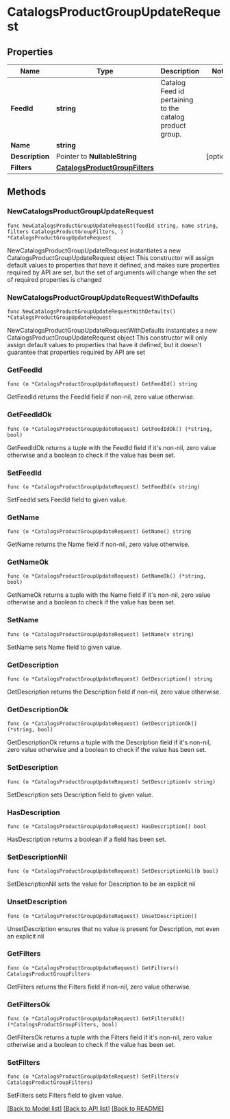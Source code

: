 # CatalogsProductGroupUpdateRequest

## Properties

Name | Type | Description | Notes
------------ | ------------- | ------------- | -------------
**FeedId** | **string** | Catalog Feed id pertaining to the catalog product group. | 
**Name** | **string** |  | 
**Description** | Pointer to **NullableString** |  | [optional] 
**Filters** | [**CatalogsProductGroupFilters**](CatalogsProductGroupFilters.md) |  | 

## Methods

### NewCatalogsProductGroupUpdateRequest

`func NewCatalogsProductGroupUpdateRequest(feedId string, name string, filters CatalogsProductGroupFilters, ) *CatalogsProductGroupUpdateRequest`

NewCatalogsProductGroupUpdateRequest instantiates a new CatalogsProductGroupUpdateRequest object
This constructor will assign default values to properties that have it defined,
and makes sure properties required by API are set, but the set of arguments
will change when the set of required properties is changed

### NewCatalogsProductGroupUpdateRequestWithDefaults

`func NewCatalogsProductGroupUpdateRequestWithDefaults() *CatalogsProductGroupUpdateRequest`

NewCatalogsProductGroupUpdateRequestWithDefaults instantiates a new CatalogsProductGroupUpdateRequest object
This constructor will only assign default values to properties that have it defined,
but it doesn't guarantee that properties required by API are set

### GetFeedId

`func (o *CatalogsProductGroupUpdateRequest) GetFeedId() string`

GetFeedId returns the FeedId field if non-nil, zero value otherwise.

### GetFeedIdOk

`func (o *CatalogsProductGroupUpdateRequest) GetFeedIdOk() (*string, bool)`

GetFeedIdOk returns a tuple with the FeedId field if it's non-nil, zero value otherwise
and a boolean to check if the value has been set.

### SetFeedId

`func (o *CatalogsProductGroupUpdateRequest) SetFeedId(v string)`

SetFeedId sets FeedId field to given value.


### GetName

`func (o *CatalogsProductGroupUpdateRequest) GetName() string`

GetName returns the Name field if non-nil, zero value otherwise.

### GetNameOk

`func (o *CatalogsProductGroupUpdateRequest) GetNameOk() (*string, bool)`

GetNameOk returns a tuple with the Name field if it's non-nil, zero value otherwise
and a boolean to check if the value has been set.

### SetName

`func (o *CatalogsProductGroupUpdateRequest) SetName(v string)`

SetName sets Name field to given value.


### GetDescription

`func (o *CatalogsProductGroupUpdateRequest) GetDescription() string`

GetDescription returns the Description field if non-nil, zero value otherwise.

### GetDescriptionOk

`func (o *CatalogsProductGroupUpdateRequest) GetDescriptionOk() (*string, bool)`

GetDescriptionOk returns a tuple with the Description field if it's non-nil, zero value otherwise
and a boolean to check if the value has been set.

### SetDescription

`func (o *CatalogsProductGroupUpdateRequest) SetDescription(v string)`

SetDescription sets Description field to given value.

### HasDescription

`func (o *CatalogsProductGroupUpdateRequest) HasDescription() bool`

HasDescription returns a boolean if a field has been set.

### SetDescriptionNil

`func (o *CatalogsProductGroupUpdateRequest) SetDescriptionNil(b bool)`

 SetDescriptionNil sets the value for Description to be an explicit nil

### UnsetDescription
`func (o *CatalogsProductGroupUpdateRequest) UnsetDescription()`

UnsetDescription ensures that no value is present for Description, not even an explicit nil
### GetFilters

`func (o *CatalogsProductGroupUpdateRequest) GetFilters() CatalogsProductGroupFilters`

GetFilters returns the Filters field if non-nil, zero value otherwise.

### GetFiltersOk

`func (o *CatalogsProductGroupUpdateRequest) GetFiltersOk() (*CatalogsProductGroupFilters, bool)`

GetFiltersOk returns a tuple with the Filters field if it's non-nil, zero value otherwise
and a boolean to check if the value has been set.

### SetFilters

`func (o *CatalogsProductGroupUpdateRequest) SetFilters(v CatalogsProductGroupFilters)`

SetFilters sets Filters field to given value.



[[Back to Model list]](../README.md#documentation-for-models) [[Back to API list]](../README.md#documentation-for-api-endpoints) [[Back to README]](../README.md)


